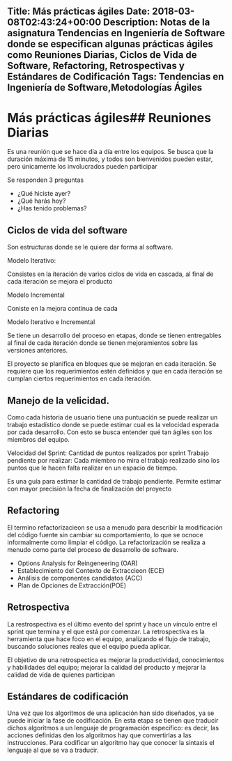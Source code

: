 Title: Más prácticas ágiles
Date: 2018-03-08T02:43:24+00:00
Description: Notas de la asignatura Tendencias en Ingeniería de Software donde se especifican algunas prácticas ágiles como Reuniones Diarias, Ciclos de Vida de Software, Refactoring, Retrospectivas y Estándares de Codificación
Tags: Tendencias en Ingeniería de Software,Metodologías Ágiles
---
# Más prácticas ágiles## Reuniones Diarias

Es una reunión que se hace día a día entre los equipos. Se busca que la duración máxima de 15 minutos, y todos son bienvenidos pueden estar, pero únicamente los involucrados pueden participar

Se responden 3 preguntas

* ¿Qué hiciste ayer?
* ¿Qué harás hoy?
* ¿Has tenido problemas?

## Ciclos de vida del software

Son estructuras donde se le quiere dar forma al software.

Modelo Iterativo:

Consistes en la iteración de varios ciclos de vida en cascada, al final de cada iteración se mejora el producto

Modelo Incremental

Coniste en la mejora continua de cada 

Modelo Iterativo e Incremental

Se tiene un desarrollo del proceso en etapas, donde se tienen entregables al final de cada iteración donde se tienen mejoramientos sobre las versiones anteriores.

El proyecto se planifica en bloques que se mejoran en cada iteración. Se requiere que los requerimientos estén definidos y que en cada iteración se cumplan ciertos requerimientos en cada iteración.

## Manejo de la velicidad.

Como cada historia de usuario tiene una puntuación se puede realizar un trabajo estadístico donde se puede estimar cual es la velocidad esperada por cada desarrollo. Con esto se busca entender qué tan ágiles son los miembros del equipo.

Velocidad del Sprint: Cantidad de puntos realizados por sprint
Trabajo pendiente por realizar: Cada miembro no mira el trabajo realizado sino los puntos que le hacen falta realizar en un espacio de tiempo.

Es una guía para estimar la cantidad de trabajo pendiente.
Permite estimar con mayor precisión la fecha de finalización del proyecto

## Refactoring

El termino refactorizacieon se usa a menudo para describir la modificación del código fuente sin cambiar su comportamiento, lo que se ocnoce informalmente como limpiar el código. La refactorización se realiza a menudo como parte del proceso de desarrollo de software.

* Options Analysis for Reingeneering (OAR)
* Establecimiento del Contexto de Extraccieon (ECE)
* Análisis de componentes candidatos (ACC)
* Plan de Opciones de Extracción(POE)

## Retrospectiva

La restrospectiva es el último evento del sprint y hace un vínculo entre el sprint que termina y el que está por comenzar. La retrospectiva es la herramienta que hace foco en el equipo, analizando el flujo de trabajo, buscando soluciones reales que el equipo pueda aplicar.

El objetivo de una retrospectica es mejorar la productividad, conocimientos y habilidades del equipo; mejorar la calidad del producto y mejorar la calidad de vida de quienes participan

## Estándares de codificación

Una vez que los algoritmos de una aplicación han sido diseñados, ya se puede iniciar la fase de codificación. En esta etapa se tienen que traducir dichos algoritmos a un lenguaje de programación específico: es decir, las acciones definidas den los algoritmos hay que convertirlas a las instrucciones. Para codificar un algoritmo hay que conocer la sintaxis el lenguaje al que se va a traducir.